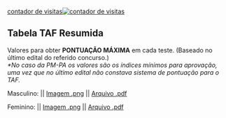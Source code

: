 <div id="sfcba6z7f4bm1gbk5qz9y7c382m75lwydhg"></div>
<script type="text/javascript" src="https://counter1.stat.ovh/private/counter.js?c=ba6z7f4bm1gbk5qz9y7c382m75lwydhg&down=async" async></script>
<br><a href="https://www.webcontadores.com">contador de visitas</a><noscript><a href="https://www.webcontadores.com" title="contador de visitas"><img src="https://counter1.stat.ovh/private/webcontadores.php?c=ba6z7f4bm1gbk5qz9y7c382m75lwydhg" border="0" title="contador de visitas" alt="contador de visitas"></a></noscript>


## Tabela TAF Resumida
Valores para obter **PONTUAÇÃO MÁXIMA** em cada teste. (Baseado no último edital do referido concurso.) <br>
<i>*No caso da PM-PA os valores são os índices mínimos para aprovação, uma vez que no último edital não constava sistema de pontuação para o TAF.</i>

Masculino: || [Imagem .png](https://raw.githubusercontent.com/TrajetoPolicial/trajetopolicial/master/TAF_masculino.png) || [Arquivo .pdf](https://raw.githubusercontent.com/TrajetoPolicial/trajetopolicial/master/TAF_masculino.pdf)

Feminino: || [Imagem .png](https://raw.githubusercontent.com/TrajetoPolicial/trajetopolicial/master/TAF_feminino.png) || [Arquivo .pdf](https://raw.githubusercontent.com/TrajetoPolicial/trajetopolicial/master/TAF_feminino.pdf)


